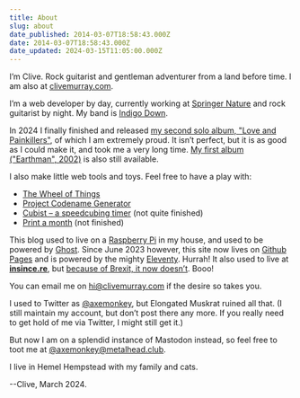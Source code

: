 ```yaml
---
title: About
slug: about
date_published: 2014-03-07T18:58:43.000Z
date: 2014-03-07T18:58:43.000Z
date_updated: 2024-03-15T11:05:00.000Z
---
```


I’m Clive. Rock guitarist and gentleman adventurer from a land before time. I am also at [clivemurray.com](https://clivemurray.com/).

I’m a web developer by day, currently working at [Springer Nature](https://www.springernature.com/) and rock guitarist by night. My band is [Indigo Down](http://indigodown.com/).

In 2024 I finally finished and released [my second solo album, "Love and Painkillers"](https://loveandpainkillers.com/), of which I am extremely proud. It isn’t perfect, but it is as good as I could make it, and took me a very long time. [My first album ("Earthman", 2002)](https://clivemurray.bandcamp.com/album/earthman) is also still available.

I also make little web tools and toys. Feel free to have a play with:

* [The Wheel of Things](https://wot.clivemurray.com/)
* [Project Codename Generator](https://codenames.clivemurray.com/)
* [Cubist – a speedcubing timer](https://cubi.st/) (not quite finished)
* [Print a month](https://calendar.clivemurray.com/) (not finished)

This blog used to live on a [Raspberry Pi](http://www.raspberrypi.org/) in my house, and used to be powered by [Ghost](https://ghost.org/). Since June 2023 however, this site now lives on [Github Pages](https://pages.github.com/) and is powered by the mighty [Eleventy](https://www.11ty.dev/). Hurrah! It also used to live at **[insince.re](https://insince.re)**, but [because of Brexit, it now doesn’t](/moving-house). Booo!

You can email me on [hi@clivemurray.com](mailto:hi@clivemurray.com) if the desire so takes you.

I used to Twitter as [@axemonkey](https://www.twitter.com/axemonkey), but Elongated Muskrat ruined all that. (I still maintain my account, but don’t post there any more. If you really need to get hold of me via Twitter, I might still get it.)

But now I am on a splendid instance of Mastodon instead, so feel free to toot me at [@axemonkey@metalhead.club](https://metalhead.club/@axemonkey).

I live in Hemel Hempstead with my family and cats.

--Clive, March 2024.
